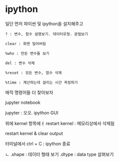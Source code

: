 # ipython 

일단 먼저 파이썬 및 ipython을 설치해주고


	? : 변수, 함수 설명보기. 데이터유형. 문법보기

	clear : 화면 밀어버림

	%who : 만든 변수들 보기

	del : 변수 삭제

	%reset : 모든 변수, 함수 삭제

	%time : 계산하는데 걸리는 시간 측정하기

매직 명령어들 더 찾아보자 



jupyter notebook

jupyter : 오오. ipython GUI

위에 kernel 항목에ㅓ 
restart kernel : 메모리상에서 삭제됨

restart kernel & clear output 


터미널에서 
ctrl + C : ipython 종료

ㄴ
	.shape : 데이터 형태 보기
	.dtype : data type 살펴보기